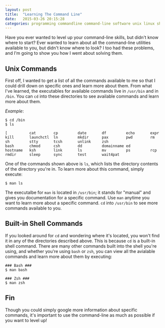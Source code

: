 ```yaml
---
layout: post
title:  "Learning The Command Line"
date:   2015-03-26 20:15:28
categories: programming commandline command-line software unix linux shell bash zsh
---
```


Have you ever wanted to level up your command-line skills, but didn't know where to start? Ever wanted to learn about
all the command-line utilities available to you, but didn't know where to look? I too had these problems, and I'm going
to show you how I went about solving them.<!--more-->

## Unix Commands

First off, I wanted to get a list of all the commands available to me so that I could drill down on specific ones and
learn more about them. From what I've learned, the executables for available commands live in `/usr/bin` and in `/bin`.
You can `cd` into these directories to see available commands and learn more about them.

*Example*:

    $ cd /bin
    $ ls

    [          cat        cp         date       df         echo       expr       kill       launchctl  ln         mkdir      pax        pwd        rm         sh         stty       tcsh       unlink     zsh
    bash       chmod      csh        dd         domainname ed         hostname   ksh        link       ls         mv         ps         rcp        rmdir      sleep      sync       test       wait4pat

One of the commands shown above is `ls`, which lists the directory contents of the directory you're in. To learn more
about this command, simply execute:

    $ man ls


The executalbe for `man` is located in `/usr/bin`; it stands for "manual" and gives you documentation for a specific
command. Use `man` anytime you want to learn more about a specific command. `cd` into `/usr/bin` to see more commands
available to you.

## Built-in Shell Commands

If you looked around for `cd` and wondering where it's located, you won't find it in any of the directories described
above. This is because `cd` is a built-in shell command. There are many other commands built into the shell you're
using, and whether you're using `bash` or `zsh`, you can view all the avialable commands and learn more about them by
executing:

    ### Bash ###
    $ man bash

    ### Zsh ###
    $ man zsh

## Fin

Though you could simply google more information about specific commands, it's important to use the command-line as much
as possible if you want to level up!